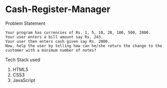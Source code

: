 # Cash-Register-Manager
 
Problem Statement

    Your program has currencies of Rs. 1, 5, 10, 20, 100, 500, 2000.
    Your user enters a bill amount say Rs. 243.
    Your user then enters cash given say Rs. 2000.
    Now, help the user by telling how can he/she return the change to the customer with a minimum number of notes?

Tech Stack used
<ol>
   <li> HTML5</li>
   <li> CSS3</li>
    <li>JavaScript</li>
    </ol>
